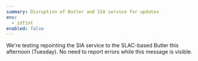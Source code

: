 ```yaml
---
summary: Disruption of Butler and SIA service for updates
env:
  - idfint
enabled: false
---
```


We're testing repointing the SIA service to the SLAC-based Butler this afternoon (Tuesday). 
No need to report errors while this message is visible. 
